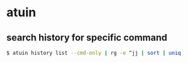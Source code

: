 # atuin

## search history for specific command

```bash
$ atuin history list --cmd-only | rg -e ^jj | sort | uniq
```
